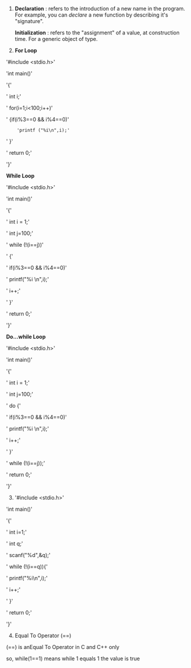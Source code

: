1. **Declaration** : refers to the introduction of a new name in the program. For example, you can *declare* a new function by describing it's "signature".

   **Initialization** : refers to the "assignment" of a value, at construction time. For a generic object of type.
 
2.  **For Loop**

  '#include <stdio.h>'
  
'int main()'

'{'

'  int i;'

'  for(i=1;i<100;i++)'

'	{if(i%3==0 && i%4==0)'

		'printf ("%i\n",i);'
    
'	}'

'	 return 0;'

'}'


**While Loop**

'#include <stdio.h>' 

'int main()'

'{'

'  int i = 1;'

'  int j=100;'

'  while (!(i==j))'

'  {'

'	  if(i%3==0 && i%4==0)'

'	  printf("%i \n",i);'

'    i++;'  

'  }'

'  return 0;'

'}'


**Do...while Loop**

'#include <stdio.h>'

'int main()'

'{'

'  int i = 1;'

'  int j=100;'

'  do {'

'	  if(i%3==0 && i%4==0)'

'	  printf("%i \n",i);'

'    i++;'

'  }'

'  while (!(i==j));'

'  return 0;'

'}'

3.  '#include <stdio.h>' 

'int main()'

'{'

'  int i=1;'

'  int q;'

'  scanf("%d",&q);'

'  while (!(i==q)){'

'    printf("%i\n",i);'

'    i++;'

'  }'

'  return 0;'

'}'

4. Equal To Operator (==)

(==) is anEqual To Operator in C and C++ only

so, while(1==1) means while 1 equals 1 the value is true
